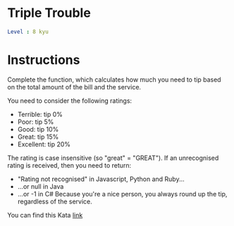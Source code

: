 # Triple Trouble

```yaml
Level : 8 kyu
```


# Instructions

Complete the function, which calculates how much you need to tip based on the total amount of the bill and the service.

You need to consider the following ratings:

- Terrible: tip 0%
- Poor: tip 5%
- Good: tip 10%
- Great: tip 15%
- Excellent: tip 20%

The rating is case insensitive (so "great" = "GREAT"). If an unrecognised rating is received, then you need to return:

- "Rating not recognised" in Javascript, Python and Ruby...
- ...or null in Java
- ...or -1 in C#
Because you're a nice person, you always round up the tip, regardless of the service.

You can find this Kata [link](https://www.codewars.com/kata/5704aea738428f4d30000914/train/java)